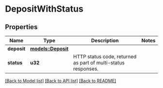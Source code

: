 # DepositWithStatus

## Properties

Name | Type | Description | Notes
------------ | ------------- | ------------- | -------------
**deposit** | [**models::Deposit**](Deposit.md) |  | 
**status** | **u32** | HTTP status code, returned as part of multi-status responses. | 

[[Back to Model list]](../README.md#documentation-for-models) [[Back to API list]](../README.md#documentation-for-api-endpoints) [[Back to README]](../README.md)


